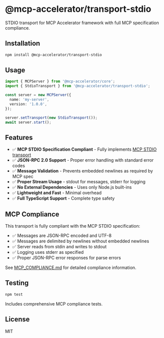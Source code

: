 # @mcp-accelerator/transport-stdio

STDIO transport for MCP Accelerator framework with full MCP specification compliance.

## Installation

```bash
npm install @mcp-accelerator/transport-stdio
```

## Usage

```typescript
import { MCPServer } from '@mcp-accelerator/core';
import { StdioTransport } from '@mcp-accelerator/transport-stdio';

const server = new MCPServer({
  name: 'my-server',
  version: '1.0.0',
});

server.setTransport(new StdioTransport());
await server.start();
```

## Features

- ✅ **MCP STDIO Specification Compliant** - Fully implements [MCP STDIO transport](https://modelcontextprotocol.io/specification/2025-06-18/basic/transports#stdio)
- ✅ **JSON-RPC 2.0 Support** - Proper error handling with standard error codes
- ✅ **Message Validation** - Prevents embedded newlines as required by MCP spec
- ✅ **Proper Stream Usage** - stdout for messages, stderr for logging
- ✅ **No External Dependencies** - Uses only Node.js built-ins
- ✅ **Lightweight and Fast** - Minimal overhead
- ✅ **Full TypeScript Support** - Complete type safety

## MCP Compliance

This transport is fully compliant with the MCP STDIO specification:

- ✅ Messages are JSON-RPC encoded and UTF-8
- ✅ Messages are delimited by newlines without embedded newlines
- ✅ Server reads from stdin and writes to stdout
- ✅ Logging uses stderr as specified
- ✅ Proper JSON-RPC error responses for parse errors

See [MCP_COMPLIANCE.md](./MCP_COMPLIANCE.md) for detailed compliance information.

## Testing

```bash
npm test
```

Includes comprehensive MCP compliance tests.

## License

MIT
